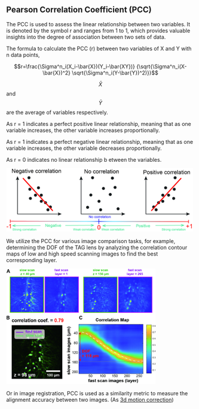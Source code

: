 ## Pearson Correlation Coefficient (PCC)

The PCC is used to assess the linear relationship between two variables. It is denoted by the symbol r and ranges from 1 to 1, which provides valuable insights into the degree of association between two sets of data.

The formula to calculate the PCC (r) between two variables of X and Y with n data points,

$$r=\frac{\Sigma^n_i(X_i-\bar{X})(Y_i-\bar{XY})} {\sqrt{\Sigma^n_i(X-\bar{X})^2} \sqrt{\Sigma^n_i(Y-\bar{Y})^2)}}$$

$$\bar{X}$$ and $$\bar{Y}$$ are the average of variables respectively.

As r = 1 indicates a perfect positive linear relationship, meaning that as one variable increases, the other variable increases proportionally. 

As r = 1 indicates a perfect negative linear relationship, meaning that as one variable increases, the other variable decreases proportionally. 

As r = 0 indicates no linear relationship b etween the variables.

<img src="img/PCC.jpg" alt="PCC" width="500" >

We utilize the PCC for various image comparison tasks, for example, determining the DOF of the TAG lens by analyzing the correlation contour maps of low and high speed scanning images to find the best corresponding layer.

<img src="img/mouseslice_corr.jpg" alt="correlation analysis" width="400" >

Or in image registration, PCC is used as a similarity metric to measure the alignment accuracy between two images. (As [3d motion correction](3d_motioncorrection)) 

